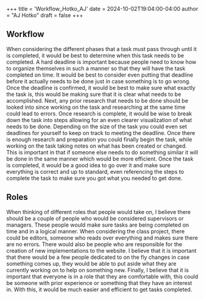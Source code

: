 +++
title = 'Workflow_Hotko_AJ'
date = 2024-10-02T19:04:00-04:00
author = "AJ Hotko"
draft = false
+++
## Workflow 
When considering the different phases that a task must pass through until it is completed, it would be best to determine when this task needs to be completed. A hard deadline is important because people need to know how to organize themselves in such a manner so that they will have the task completed on time. It would be best to consider even putting that deadline before it actually needs to be done just in case something is to go wrong. Once the deadline is confirmed, it would be best to make sure what exactly the task is, this would be making sure that it is clear what needs to be accomplished. Next, any prior research that needs to be done should be looked into since working on the task and researching at the same time could lead to errors. Once research is complete, it would be wise to break down the task into steps allowing for an even clearer visualization of what needs to be done. Depending on the size of the task you could even set deadlines for yourself to keep on track to meeting the deadline. Once there is enough research and preparation you could finally begin the task, while working on the task taking notes on what has been created or changed. This is important in that if someone else needs to do something similar it will be done in the same manner which would be more efficient. Once the task is completed, it would be a good idea to go over it and make sure everything is correct and up to standard, even referencing the steps to complete the task to make sure you got what you needed to get done.  
## Roles 
When thinking of different roles that people would take on, I believe there should be a couple of people who would be considered supervisors or managers. These people would make sure tasks are being completed on time and in a logical manner. When considering the class project, there could be editors, someone who reads over everything and makes sure there are no errors. There would also be people who are responsible for the creation of new implementations to the website. I believe that it is important that there would be a few people dedicated to on the fly changes in case something comes up, they would be able to put aside what they are currently working on to help on something new. Finally, I believe that it is important that everyone is in a role that they are comfortable with, this could be someone with prior experience or something that they have an interest in. With this, it would be much easier and efficient to get tasks completed. 
